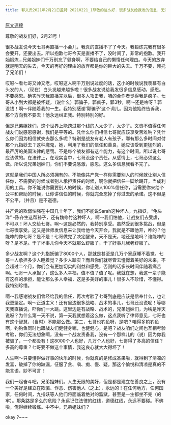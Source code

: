 ```yaml
---
title: 郭文贵2021年2月21日盖特 20210221_1尊敬的这么好．很多战友给我发的信息．无法一一回复．今天无法按照你们要求直播，因为今天太忙了……真的没有时间了……万分的抱歉……亲爱的兄弟姐妹们！
---
```


[原文連接](https://gnews.org/ThreadView/53480220)

尊敬的战友们好，2月21号！


很多战友说今天七哥再直播一小会儿，我真的直播不了了今天。我锻炼完我有很多会要开，还要出去。所以抱歉七哥今天是直播不了，没时间了，非常的抱歉。我开始锻炼…兄弟姐妹们千万别忘了健身啊，不要给自己的懒惰任何理由。今天的放弃就是明天的失去，今天的再好的理由的放弃都是你的巨大的失去。千万不要，拜托了兄弟们！


哎呀～看七哥又帅又老，哎呀这人啊千万别说过度的话，这小的时候说我羡慕有白头发的人，（现在）白头发越来越多啦！很多战友说给我发很多信息感动，感恩。不要感恩。确实昨天我直播完以后，很多人攻击我，咱的合作者觉得我是疯子。七哥从小到大都是被怀疑，（说什么）郭骗子，郭疯子，郭3秒，啊～还是啥呀？郭没钱！啊～伴随着我的一生。我特别感谢&lsquo;郭骗子'这个词儿。因为他始终告诉我，那个方向我不要去！他永远纠正我。特别特别的好。


但是兄弟姐妹们，这个世界上能跨过那个线的人太少了，太少了。文贵不值得任何战友们说感恩感谢，我们是平等的。凭什么你们相信七哥就应该享受苦难呐？凭什么你们因为相信就失去那么多呢？特别是战友有老人有孩子，哪有那么多时间对付那个九指妖去？这种魔鬼，她，利用了我们的信任和善良，她应该受到更猛烈的，最严厉的美国法律的惩罚。不是每个战友都有这个能力，有这个时间。所以说七哥应该做的。在法律上，在现实当中，七哥没这个责任。从感情上，七哥必须这么做。所以说兄弟姐妹们，你们不要说感激，感恩。这么多信息我看不完了。


这就是我们中国人所必须拥有的。不能像共产党一样你需要别人的时候就让别人信任你，不需要的时候或者别人承担责任的时候，啊你就把信任一脚给踢开，当成利用的工具。你不能说你需要别人的时候，你让别人100%信任你，当需要你来给个公平和帮助的时候，让你讲信任的时候，你就完全忘掉了你过去的承诺。这不但是不公平，（并且）是不道德。


共产党的欺弱怕强在中国几十年了，我们不能说Sarah这种坏人，九指妖，“龟头洋” -陈齐生这帮孙子，还有魏修竹这种坏人，啊～我们怕他，让战友们去受虐，不可以！坏人交给七哥。啊～这是必然的，我特别享受。虽然受到很多挑战，但是七哥很享受。这又是律师发信息来让我给他今天开会，我就是不跟他开，咋的？他能咋的你七哥？是不是！七哥做完了决定醒来，天不是天，地还是地吗？谁能咋的呀？是不是。干了坏事儿你今天不就那么舒服了，干了好事儿我老舒服了。


多少战友啊？这个九指妖骗了8000个人，那就是甚至是几万个家庭睡不着觉。七哥一人承担多少人睡着觉？多少人踏实？而且你们就尽管去憧憬着美好的未来，不会超过二个月，你们会有更加切实的利益和感受，否则的话多长时间伴随着痛苦啊。七哥一人承担了，这么多人幸福，值不值？值了呢。我就在想，我这一辈子能有这样的承担，能让那么多人幸福，这是多美好的事儿！很多人不珍惜，不懂得。我特别珍惜。


啊～我感谢战友们曾经给我的信任，再次考验了七哥到底是应该是信奉什么，也让我更坚定。啊～正道主义！还有里边很多战略、战术的事儿，七哥还没说呢！等哪天我直播说，吓你们一大跳。这里边是有战略、战术的，兄弟姐妹们，为啥是昨天说呀？为什么第一天不说，第一天我就想着这么做，这点我听了律师意见，七哥也有这个智慧，（当时）不能那么做。第二，七哥也钓鱼呀，是吧？咱得多钓钓鱼啊，钓钓鱼同时也跟战友们健健身嘛，也健健心，是吧？战友咱们之间也互相考验考验，你们无法想象啊，没有一个战友责备我，没有一个那样儿的（说）因为你我被骗了，一个都没有！这8000个人也好，几万个人也好，七哥得了多高的信任？多高的尊重？七哥要不做这个事情，我这良心就大大得坏了！


人生啊～只要懂得做好事的快乐的时候，你就真的是修成圣果啦，就得到了清凉的发喜，破掉了你的缺漏，征服了贪、嗔、痴、慢、疑。那这个愉悦和清凉是真的不能言语，妙不可言！


我们一起奋斗吧，兄弟姐妹们。人生无限的美好，但是都是建立在善良之上，没有一个美好是建立在欺骗、作恶、伤害他人（之上），永远的！在任何地方，任何国家，任何时间，九指妖等人他们将面临着绝对的监狱，甚至是一生都坐不完（的牢）。那条路是多么的危险？永远记住法律的红线，道德红线，永远不要碰。不佛啦，俺得继续锻炼。中不中，兄弟姐妹们？


okay ?~~~
